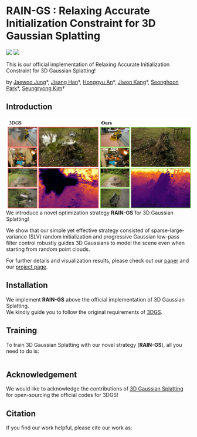 # RAIN-GS : Relaxing Accurate Initialization Constraint for 3D Gaussian Splatting
<a href="https://arxiv.org/abs/"><img src="https://img.shields.io/badge/arXiv-2403._________-%23B31B1B"></a>
<a href="https://ku-cvlab.github.io/RAIN-GS/ "><img src="https://img.shields.io/badge/Project%20Page-online-brightgreen"></a>
<br>

This is our official implementation of Relaxing Accurate Initialization Constraint for 3D Gaussian Splatting!

by [Jaewoo Jung](https://crepejung00.github.io)\*, [Jisang Han](https://github.com/ONground-Korea)\*, [Honggyu An](https://hg010303.github.io/)\*, [Jiwon Kang](https://github.com/loggerJK)\*, [Seonghoon Park](https://github.com/seong0905)\*, [Seungryong Kim](https://cvlab.korea.ac.kr)&dagger;

## Introduction
![](assets/teaser.png)
We introduce a novel optimization strategy **RAIN-GS** for 3D Gaussian Splatting!

We show that our simple yet effective strategy consisted of sparse-large-variance (SLV) random initialization and progressive Gaussian low-pass filter control robustly guides 3D Gaussians to model the scene even when starting from random point clouds.

For further details and visualization results, please check out our [paper](https://arxiv.org/abs/) and our [project page](https://ku-cvlab.github.io/RAIN-GS/).

## Installation
We implement **RAIN-GS** above the official implementation of 3D Gaussian Splatting. <br> We kindly guide you to follow the original requirements of [3DGS](https://github.com/graphdeco-inria/gaussian-splatting). 

## Training

To train 3D Gaussian Splatting with our novel strategy (**RAIN-GS**), all you need to do is:

```

```


## Acknowledgement

We would like to acknowledge the contributions of [3D Gaussian Splatting](https://github.com/graphdeco-inria/gaussian-splatting) for open-sourcing the official codes for 3DGS! 

## Citation
If you find our work helpful, please cite our work as:
```
```
